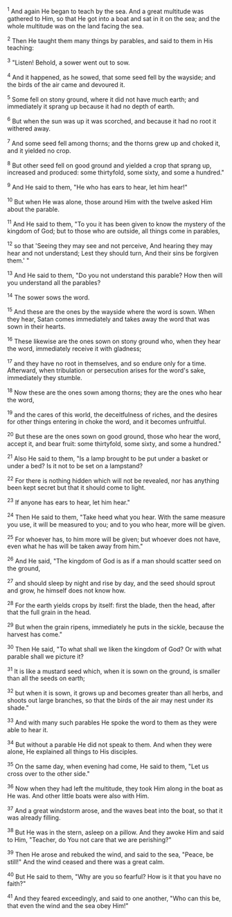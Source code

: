 <sup>1</sup> 
And again He began to teach by the sea. And a great multitude was gathered to Him, so that He got into a boat and sat in it on the sea; and the whole multitude was on the land facing the sea. 

<sup>2</sup> 
Then He taught them many things by parables, and said to them in His teaching: 

<sup>3</sup> 
"Listen! Behold, a sower went out to sow. 

<sup>4</sup> 
And it happened, as he sowed, that some seed fell by the wayside; and the birds of the air came and devoured it. 

<sup>5</sup> 
Some fell on stony ground, where it did not have much earth; and immediately it sprang up because it had no depth of earth. 

<sup>6</sup> 
But when the sun was up it was scorched, and because it had no root it withered away. 

<sup>7</sup> 
And some seed fell among thorns; and the thorns grew up and choked it, and it yielded no crop. 

<sup>8</sup> 
But other seed fell on good ground and yielded a crop that sprang up, increased and produced: some thirtyfold, some sixty, and some a hundred." 

<sup>9</sup> 
And He said to them, "He who has ears to hear, let him hear!" 

<sup>10</sup> 
But when He was alone, those around Him with the twelve asked Him about the parable. 

<sup>11</sup> 
And He said to them, "To you it has been given to know the mystery of the kingdom of God; but to those who are outside, all things come in parables, 

<sup>12</sup> 
so that 'Seeing they may see and not perceive, And hearing they may hear and not understand; Lest they should turn, And their sins be forgiven them.' " 

<sup>13</sup> 
And He said to them, "Do you not understand this parable? How then will you understand all the parables? 

<sup>14</sup> 
The sower sows the word. 

<sup>15</sup> 
And these are the ones by the wayside where the word is sown. When they hear, Satan comes immediately and takes away the word that was sown in their hearts. 

<sup>16</sup> 
These likewise are the ones sown on stony ground who, when they hear the word, immediately receive it with gladness; 

<sup>17</sup> 
and they have no root in themselves, and so endure only for a time. Afterward, when tribulation or persecution arises for the word's sake, immediately they stumble. 

<sup>18</sup> 
Now these are the ones sown among thorns; they are the ones who hear the word, 

<sup>19</sup> 
and the cares of this world, the deceitfulness of riches, and the desires for other things entering in choke the word, and it becomes unfruitful. 

<sup>20</sup> 
But these are the ones sown on good ground, those who hear the word, accept it, and bear fruit: some thirtyfold, some sixty, and some a hundred." 

<sup>21</sup> 
Also He said to them, "Is a lamp brought to be put under a basket or under a bed? Is it not to be set on a lampstand? 

<sup>22</sup> 
For there is nothing hidden which will not be revealed, nor has anything been kept secret but that it should come to light. 

<sup>23</sup> 
If anyone has ears to hear, let him hear." 

<sup>24</sup> 
Then He said to them, "Take heed what you hear. With the same measure you use, it will be measured to you; and to you who hear, more will be given. 

<sup>25</sup> 
For whoever has, to him more will be given; but whoever does not have, even what he has will be taken away from him." 

<sup>26</sup> 
And He said, "The kingdom of God is as if a man should scatter seed on the ground, 

<sup>27</sup> 
and should sleep by night and rise by day, and the seed should sprout and grow, he himself does not know how. 

<sup>28</sup> 
For the earth yields crops by itself: first the blade, then the head, after that the full grain in the head. 

<sup>29</sup> 
But when the grain ripens, immediately he puts in the sickle, because the harvest has come." 

<sup>30</sup> 
Then He said, "To what shall we liken the kingdom of God? Or with what parable shall we picture it? 

<sup>31</sup> 
It is like a mustard seed which, when it is sown on the ground, is smaller than all the seeds on earth; 

<sup>32</sup> 
but when it is sown, it grows up and becomes greater than all herbs, and shoots out large branches, so that the birds of the air may nest under its shade." 

<sup>33</sup> 
And with many such parables He spoke the word to them as they were able to hear it. 

<sup>34</sup> 
But without a parable He did not speak to them. And when they were alone, He explained all things to His disciples.

<sup>35</sup> 
On the same day, when evening had come, He said to them, "Let us cross over to the other side." 

<sup>36</sup> 
Now when they had left the multitude, they took Him along in the boat as He was. And other little boats were also with Him. 

<sup>37</sup> 
And a great windstorm arose, and the waves beat into the boat, so that it was already filling. 

<sup>38</sup> 
But He was in the stern, asleep on a pillow. And they awoke Him and said to Him, "Teacher, do You not care that we are perishing?" 

<sup>39</sup> 
Then He arose and rebuked the wind, and said to the sea, "Peace, be still!" And the wind ceased and there was a great calm. 

<sup>40</sup> 
But He said to them, "Why are you so fearful? How is it that you have no faith?" 

<sup>41</sup> 
And they feared exceedingly, and said to one another, "Who can this be, that even the wind and the sea obey Him!"